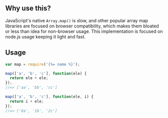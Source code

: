 ## Why use this?

JavaScript's native `Array.map()` is slow, and other popular array map libraries are focused on browser compatibility, which makes them bloated or less than idea for non-browser usage. This implementation is focused on node.js usage keeping it light and fast.


## Usage

```js
var map = require('{%= name %}');

map(['a', 'b', 'c'], function(ele) {
  return ele + ele;
});
//=> ['aa', 'bb', 'cc']

map(['a', 'b', 'c'], function(ele, i) {
  return i + ele;
});
//=> ['0a', '1b', '2c']
```
